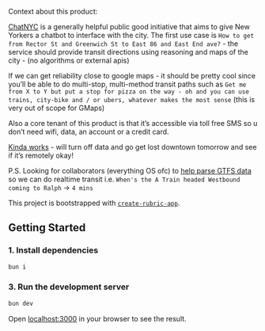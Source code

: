 Context about this product:

[ChatNYC](https://rubric.notion.site/ChatNYC-c62e6eee06424cfc9530700fb6673d50?pvs=4) is a generally helpful public good initiative that aims to give New Yorkers a chatbot to interface with the city. The first use case is `How to get from Rector St and Greenwich St to East 86 and East End ave?` - the service should provide transit directions using reasoning and maps of the city - (no algorithms or external apis)

If we can get reliability close to google maps - it should be pretty cool since you’ll be able to do multi-stop, multi-method transit paths such as `Get me from X to Y but put a stop for pizza on the way - oh and you can use trains, city-bike and / or ubers, whatever makes the most sense` (this is very out of scope for GMaps)

Also a core tenant of this product is that it’s accessible via toll free SMS so u don’t need wifi, data, an account or a credit card.

[Kinda works](https://nyc.rubriclabs.com) - will turn off data and go get lost downtown tomorrow and see if it’s remotely okay!

P.S. Looking for collaborators (everything OS ofc) to [help parse GTFS data](https://nyc.rubriclabs.com/api/test) so we can do realtime transit i.e. `When's the A Train headed Westbound coming to Ralph` -> `4 mins`

This project is bootstrapped with [`create-rubric-app`](https://github.com/RubricLab/create-rubric-app).

## Getting Started

### 1. Install dependencies
```sh
bun i
```

### 3. Run the development server
```sh
bun dev
```

Open [localhost:3000](http://localhost:3000) in your browser to see the result.
